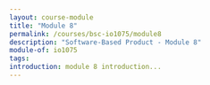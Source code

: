```yaml
---
layout: course-module
title: "Module 8"
permalink: /courses/bsc-io1075/module8
description: "Software-Based Product - Module 8"
module-of: io1075
tags:
introduction: module 8 introduction...
---
```


